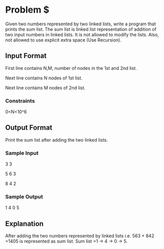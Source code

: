 # Problem $

Given two numbers represented by two linked lists, write a program that prints the sum list. The sum list is linked list representation of addition of two input numbers in linked lists. It is not allowed to modify the lists. Also, not allowed to use explicit extra space (Use Recursion).

## Input Format

First line contains N,M, number of nodes in the 1st and 2nd list.

Next line contains N nodes of 1st list.

Next line contains M nodes of 2nd list.

### Constraints

0<N<10^6

## Output Format

Print the sum list after adding the two linked lists.

### Sample Input

3 3

5 6 3

8 4 2

### Sample Output

1 4 0 5

## Explanation

After adding the two numbers represented by linked lists i.e. 563 + 842 =1405 is represented as sum list. Sum list =1 -> 4 -> 0 -> 5.

